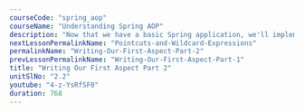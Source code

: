 ```yaml
---
courseCode: "spring_aop"
courseName: "Understanding Spring AOP"
description: "Now that we have a basic Spring application, we'll implement the Logging aspect. We'll learn how to create a new Aspect using annotations and configure an advice to run before a getter method."
nextLessonPermalinkName: "Pointcuts-and-Wildcard-Expressions"
permalinkName: "Writing-Our-First-Aspect-Part-2"
prevLessonPermalinkName: "Writing-Our-First-Aspect-Part-1"
title: "Writing Our First Aspect Part 2"
unitSlNo: "2.2"
youtube: "4-z-YsRfSF0"
duration: 768
---
```

